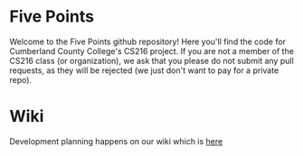 # Five Points
Welcome to the Five Points github repository! Here you'll find the code for Cumberland County College's CS216 project. If you are not a member of the CS216 class (or organization), we ask that you please do not submit any pull requests, as they will be rejected (we just don't want to pay for a private repo).

# Wiki
Development planning happens on our wiki which is
[here](https://github.com/CCCNJ-CS216/Five-Points/wiki)

